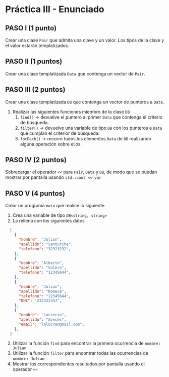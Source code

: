 # Práctica III - Enunciado

## PASO I (1 punto) 
Crear una clase `Pair` que admita una clave y un valor. Los tipos de la clave y el valor estarán templatizados.

## PASO II (1 puntos)
Crear una clase templatizada `Data` que contenga un vector de `Pair`.

## PASO III (2 puntos)
Crear una clase templatizada `DB` que contenga un vector de punteros a `Data`.
 1. Realizar las siguientes funciones miembro de la clase `DB`
    1. `find()` -> devuelve el puntero al primer `Data` que contenga el criterio de búsqueda.
    2. `filter()` -> devuelve una variable de tipo `DB` con los punteros a `Data` que cumplan el criterior de búsqueda.
    3. `forEach()` -> recorre todos los elementos `Data` de `DB` realizando alguna operación sobre ellos.
## PASO IV (2 puntos)
Sobrecargar el operador `<<` para `Pair`, `Data` y `DB`, de modo que se puedan mostrar por pantalla usando `std::cout << var`

## PASO V (4 puntos)
Crear un programa `main` que realice lo siguiente
 1. Crea una variable de tipo `DB<string, string>`
 2. La rellena con los siguientes datos

```json
  [
    {
      "nombre": "Julian",
      "apellido": "Santurche",
      "telefono": "32323232",
    },
    {
      "nombre": "Alberto",
      "apellido": "Valero",
      "telefono": "12345644",
    },
    {
      "nombre": "Julian",
      "apellido": "Romeva",
      "telefono": "12345644",
      "DNI": "23232334J",
    },
    {
      "nombre": "Lucrecia",
      "apellido": "Aveces",
      "email": "lalucre@gmail.com",
    },
  ]
```

 2. Utilizar la función `find` para encontrar la primera ocurrencia de `nombre: Julian`
 3. Utilizar la función `filter` para encontrar todas las ocurrencias de `nombre: Julian`
 4. Mostrar los correspondientes resultados por pantalla usando el operador `<<`